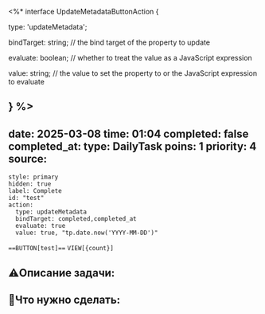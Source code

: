 <%* 
interface UpdateMetadataButtonAction {

type: 'updateMetadata';

bindTarget: string; // the bind target of the property to update

evaluate: boolean; // whether to treat the value as a JavaScript expression

value: string; // the value to set the property to or the JavaScript expression to evaluate

} %>
---
date: 2025-03-08
time: 01:04
completed: false
completed_at: 
type: DailyTask
poins: 1
priority: 4
source:
---

```meta-bind-button
style: primary
hidden: true
label: Complete
id: "test"
action:
  type: updateMetadata
  bindTarget: completed,completed_at
  evaluate: true
  value: true, "tp.date.now('YYYY-MM-DD')"

```

  
`==BUTTON[test]==` `VIEW[{count}]`


## ⚠️Описание задачи:



## 📝Что нужно сделать:
